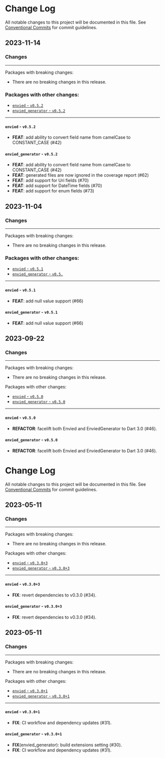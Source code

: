 # Change Log

All notable changes to this project will be documented in this file.
See [Conventional Commits](https://conventionalcommits.org) for commit guidelines.

## 2023-11-14

### Changes

---

Packages with breaking changes:

 - There are no breaking changes in this release.

### Packages with other changes:

 - [`envied` - `v0.5.2`](#envied---v052)
 - [`envied_generator` - `v0.5.2`](#enviedgenerator---v052)

---

#### `envied` - `v0.5.2`

 - **FEAT**: add ability to convert field name from camelCase to CONSTANT_CASE (#42)

#### `envied_generator` - `v0.5.2`

 - **FEAT**: add ability to convert field name from camelCase to CONSTANT_CASE (#42)
 - **FEAT**: generated files are now ignored in the coverage report (#62)
 - **FEAT**: add support for Uri fields (#70)
 - **FEAT**: add support for DateTime fields (#70)
 - **FEAT**: add support for enum fields (#73)

## 2023-11-04

### Changes

---

Packages with breaking changes:

 - There are no breaking changes in this release.

### Packages with other changes:

 - [`envied` - `v0.5.1`](#envied---v051)
 - [`envied_generator` - `v0.5.`](#enviedgenerator---v051)

---

#### `envied` - `v0.5.1`

 - **FEAT**: add null value support (#66)

#### `envied_generator` - `v0.5.1`

 - **FEAT**: add null value support (#66)

## 2023-09-22

### Changes

---

Packages with breaking changes:

 - There are no breaking changes in this release.

Packages with other changes:

 - [`envied` - `v0.5.0`](#envied---v050)
 - [`envied_generator` - `v0.5.0`](#enviedgenerator---v050)

---

#### `envied` - `v0.5.0`

 - **REFACTOR**: facelift both Envied and EnviedGenerator to Dart 3.0 (#46).

#### `envied_generator` - `v0.5.0`

 - **REFACTOR**: facelift both Envied and EnviedGenerator to Dart 3.0 (#46).

# Change Log

All notable changes to this project will be documented in this file.
See [Conventional Commits](https://conventionalcommits.org) for commit guidelines.

## 2023-05-11

### Changes

---

Packages with breaking changes:

 - There are no breaking changes in this release.

Packages with other changes:

 - [`envied` - `v0.3.0+3`](#envied---v0303)
 - [`envied_generator` - `v0.3.0+3`](#enviedgenerator---v0303)

---

#### `envied` - `v0.3.0+3`

 - **FIX**: revert dependencies to v0.3.0 (#34).

#### `envied_generator` - `v0.3.0+3`

 - **FIX**: revert dependencies to v0.3.0 (#34).


## 2023-05-11

### Changes

---

Packages with breaking changes:

 - There are no breaking changes in this release.

Packages with other changes:

 - [`envied` - `v0.3.0+1`](#envied---v0301)
 - [`envied_generator` - `v0.3.0+1`](#enviedgenerator---v0301)

---

#### `envied` - `v0.3.0+1`

 - **FIX**: CI workflow and dependency updates (#31).

#### `envied_generator` - `v0.3.0+1`

 - **FIX**(envied_generator): build extensions setting (#30).
 - **FIX**: CI workflow and dependency updates (#31).

